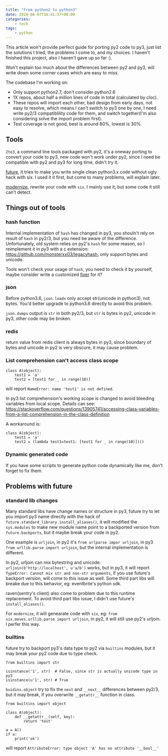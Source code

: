 ```yaml
---
title: "From python2 to python3"
date: 2018-06-07T16:41:57+08:00
categories:
    - tech
tags:
    - python
---
```


This article won't provide perfect guide for porting py2 code to py3, just list the solutions I tried, the
problems I come to, and my choices. I haven't finished this project, also I haven't gave up so far :).

Won't explain too much about the differences between py2 and py3, will write down some corner
 cases which are easy to miss.

The codebase I'm working on:

- Only support python2.7, don't consider python2.6
- 1X repos, about half a million lines of code in total (calculated by cloc).
- These repos will import each other, bad design from early days, not easy to resolve, which means I can't switch to py3 one by one, I need write
py2/3 compatiblility code for them, and switch together(I'm also considering solve the import problem first).
- Test coverage is not good, best is around 80%, lowest is 30%.

## Tools

`2to3`, a command line tools packaged with py2, it's a oneway porting to convert your code to py3, new code won't work under
py2, since I need be compatible with py2 and py3 for long time, didn't try it.

[future](http://python-future.org/), it tries to make you write single clean python3.x code without ugly hack with six. I used it it first,
but come to many problems, will explain later.

[modernize](https://python-modernize.readthedocs.io/en/latest/), rewrite your code with `six`. I mainly use it, but some code it still can't detect.


## Things out of tools

### hash function

Internal implementation of `hash` has changed in py3, you shouln't rely on result of `hash` in py2/3, but you need be aware of the difference. Unfortunately,
old system relies on py2's `hash` for some reason, so I reimplement it in py3 with a c extension: https://github.com/monsterxx03/legacyhash,  only support bytes and unicode. 

Tools won't check your usage of `hash`, you need to check it by yourself, maybe consider write a customized [fixer](http://python3porting.com/fixers.html) for it?

### json

Before python3.6, `json.loads` only accept str(unicode in python3), not bytes. You'd better upgrade to python3.6 directly to avoid this problem.

`json.dumps` output is `str` in both py2/3, but `str` is bytes in py2, unicode in py3, other code may be broken.

### redis

return value from redis client is always bytes in py3, since boundary of bytes and unicode in py2 is very obscure, it may cause problem.

### List comprehension can't access class scope

    class A(object):
        test1 = 'a'
        test2 = [test1 for _ in range(10)] 

will report `NameError: name 'test1' is not defined`.

In py3 list comprehension's working scope is changed to avoid bleeding variables from local scope. Details can see: https://stackoverflow.com/questions/13905741/accessing-class-variables-from-a-list-comprehension-in-the-class-definition


A workaround is:

    class A(object):
        test1 = 'a'
        test2 = (lambda test1=test1: [test1 for _ in range(10)])()

### Dynamic generated code

If you have some scripts to generate  python code dynamically like me, don't forget to fix them.

## Problems with future

### standard lib changes

Many standard libs have change names or structure in py3, future try to let you import py3 name directly with the hack of `future.standard_library.install_aliases()`,
it will modified the `sys.modules` to make new module name point to a backported version from `future.backports`, but it maybe break your code in py2. 

One example is `urljoin`, in py2 it's `from urlparse impor urljoin`, in py3 `from urllib.parse import urljoin`, but the internal implementation
is different.

In py2, urljoin can mix bytestring and unicode: `urljoin(b'http://localhost', u'a/b')` works, but in py3, it will report `TypeError: Cannot mix str and non-str arguments`, if you use future's backport version, will come to this issue as well. Some third part libs will breake due to this behavior, eg: eventbrite's python sdk.

raven(sentry's client) also come to problem due to this runtime replacement. To avoid third part libs issue, I didn't use future's `install_aliases()`.

For `modernize`, it will genearate code with `six`, eg: `from six.moves.urllib.parse import urljoin`, in py2, it will still use py2's urljoin. I perfer this way.

### builtins

future try to backport py3's data type to py2 via `builtins` modules, but it may break your py2 code due to type check.

    from builtins import str

    isinstance('1', str)  # False, since str is actually unicode type in py3
    isinstance(u'1', str) # True

`buidins.object` try to fix the `next` and `__next__` differences between py2/3, but it may break, if you overwrite `__getattr__` function in class.

    from builtins import object

    class A(object):
        def __getattr__(self, key):
            return 'test'

    a = A()
    if a:
        print('ok')

will report `AttributeError: type object 'A' has no attribute '__bool__'`
